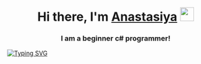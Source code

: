 <h1 align="center">Hi there, I'm <a href="https://daniilshat.ru/" target="_blank">Anastasiya</a> 
<img src="https://github.com/blackcater/blackcater/raw/main/images/Hi.gif" height="32"/></h1>
<h3 align="center">I am a beginner c# programmer!</h3>

<a href="https://git.io/typing-svg"><img src="https://readme-typing-svg.herokuapp.com?font=Fira+Code&pause=1000&width=1000&height=50&lines=Пишу+небольшие+Desktop+приложения+под+различные+нужды+коллег+в+моей+организации." alt="Typing SVG" /></a>
<!--
**Icetiger1/Icetiger1** is a ✨ _special_ ✨ repository because its `README.md` (this file) appears on your GitHub profile.

Here are some ideas to get you started:

- 🔭 I’m currently working on ...
- 🌱 I’m currently learning ...
- 👯 I’m looking to collaborate on ...
- 🤔 I’m looking for help with ...
- 💬 Ask me about ...
- 📫 How to reach me: ...
- 😄 Pronouns: ...
- ⚡ Fun fact: ...
-->
